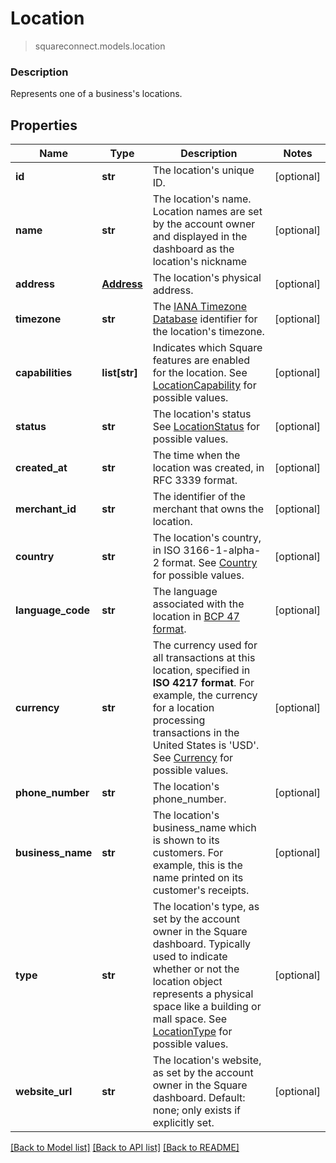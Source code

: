# Location
> squareconnect.models.location

### Description

Represents one of a business's locations.

## Properties
Name | Type | Description | Notes
------------ | ------------- | ------------- | -------------
**id** | **str** | The location&#39;s unique ID. | [optional] 
**name** | **str** | The location&#39;s name. Location names are set by the account owner and displayed in the dashboard as the location&#39;s nickname | [optional] 
**address** | [**Address**](Address.md) | The location&#39;s physical address. | [optional] 
**timezone** | **str** | The [IANA Timezone Database](https://www.iana.org/time-zones) identifier for the location&#39;s timezone. | [optional] 
**capabilities** | **list[str]** | Indicates which Square features are enabled for the location.  See [LocationCapability](#type-locationcapability) for possible values. | [optional] 
**status** | **str** | The location&#39;s status  See [LocationStatus](#type-locationstatus) for possible values. | [optional] 
**created_at** | **str** | The time when the location was created, in RFC 3339 format. | [optional] 
**merchant_id** | **str** | The identifier of the merchant that owns the location. | [optional] 
**country** | **str** | The location&#39;s country, in ISO 3166-1-alpha-2 format.  See [Country](#type-country) for possible values. | [optional] 
**language_code** | **str** | The language associated with the location in [BCP 47 format](https://tools.ietf.org/html/bcp47#appendix-A). | [optional] 
**currency** | **str** | The currency used for all transactions at this location, specified in __ISO 4217 format__. For example, the currency for a location processing transactions in the United States is &#39;USD&#39;.  See [Currency](#type-currency) for possible values. | [optional] 
**phone_number** | **str** | The location&#39;s phone_number. | [optional] 
**business_name** | **str** | The location&#39;s business_name which is shown to its customers. For example, this is the name printed on its customer&#39;s receipts. | [optional] 
**type** | **str** | The location&#39;s type, as set by the account owner in the Square dashboard. Typically used to indicate whether or not the location object represents a physical space like a building or mall space.  See [LocationType](#type-locationtype) for possible values. | [optional] 
**website_url** | **str** | The location&#39;s website, as set by the account owner in the Square dashboard.  Default: none; only exists if explicitly set. | [optional] 

[[Back to Model list]](../README.md#documentation-for-models) [[Back to API list]](../README.md#documentation-for-api-endpoints) [[Back to README]](../README.md)


